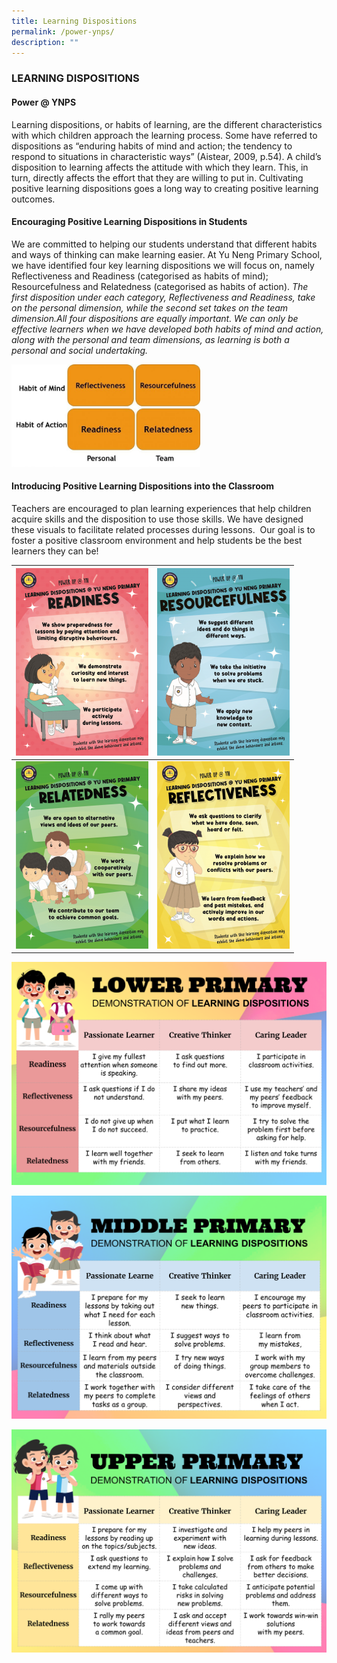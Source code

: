 ```yaml
---
title: Learning Dispositions
permalink: /power-ynps/
description: ""
---
```

### LEARNING DISPOSITIONS

#### Power @ YNPS

Learning dispositions, or habits of learning, are the different characteristics with which children approach the learning process. Some have referred to dispositions as “enduring habits of mind and action; the tendency to respond to situations in characteristic ways” (Aistear, 2009, p.54). A child’s disposition to learning affects the attitude with which they learn. This, in turn, directly affects the effort that they are willing to put in. Cultivating positive learning dispositions goes a long way to creating positive learning outcomes.

#### Encouraging Positive Learning Dispositions in Students

We are committed to helping our students understand that different habits and ways of thinking can make learning easier. At Yu Neng Primary School, we have identified four key learning dispositions we will focus on, namely Reflectiveness and Readiness (categorised as habits of mind); Resourcefulness and Relatedness (categorised as habits of action). <em>The first disposition under each category, Reflectiveness and Readiness, take on the personal dimension, while the second set takes on the team dimension.All four dispositions are equally important. We can only be effective learners when we have developed both habits of mind and action, along with the personal and team dimensions, as learning is both a personal and social undertaking.</em>

<img src="/images/5-768x417.jpg" style="width:60%"/>

#### Introducing Positive Learning Dispositions into the Classroom

Teachers are encouraged to plan learning experiences that help children acquire skills and the disposition to use those skills. We have designed these visuals to facilitate related processes during lessons. &nbsp;Our goal is to foster a positive classroom environment and help students be the best learners they can be!

| ![](/images/1-212x300.png) | ![](/images/2-212x300.png) |
| --- | --- | 
| ![](/images/3-212x300.png) | ![](/images/4-212x300.png) |

![](/images/LD%20Lower%20Primary.png)

![](/images/LD%20Middle%20Primary.png)

![](/images/LD%20Upper%20Primary.png)